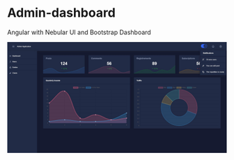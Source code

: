 # Admin-dashboard

Angular with Nebular UI and Bootstrap Dashboard

![dashboard view](./capture.jpg)
